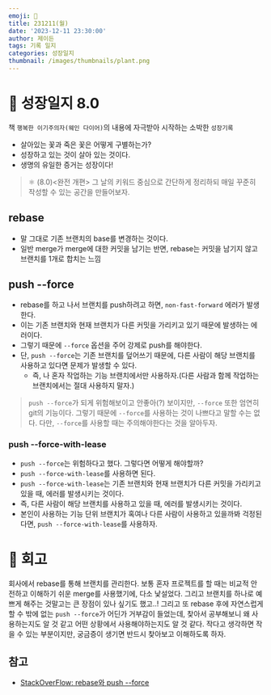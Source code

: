 ```yaml
---
emoji: 🌱
title: 231211(월)
date: '2023-12-11 23:30:00'
author: 제이든
tags: 기록 일지
categories: 성장일지
thumbnail: /images/thumbnails/plant.png
---
```


# 🌱 성장일지 8.0

책 `행복한 이기주의자(웨인 다이어)`의 내용에 자극받아 시작하는 소박한 `성장기록`

- 살아있는 꽃과 죽은 꽃은 어떻게 구별하는가?
- 성장하고 있는 것이 살아 있는 것이다.
- 생명의 유일한 증거는 성장이다!

> ⚛ (8.0)<완전 개편> 그 날의 키워드 중심으로 간단하게 정리하되 매일 꾸준히 작성할 수 있는 공간을 만들어보자.

## rebase

- 말 그대로 기존 브랜치의 base를 변경하는 것이다.
- 일반 merge가 merge에 대한 커밋을 남기는 반면, rebase는 커밋을 남기지 않고 브랜치를 1개로 합치는 느낌

## push --force

- rebase를 하고 나서 브랜치를 push하려고 하면, `non-fast-forward` 에러가 발생한다.
- 이는 기존 브랜치와 현재 브랜치가 다른 커밋을 가리키고 있기 때문에 발생하는 에러이다.
- 그렇기 때문에 `--force` 옵션을 주어 강제로 push를 해야한다.
- 단, `push --force`는 기존 브랜치를 덮어쓰기 때문에, 다른 사람이 해당 브랜치를 사용하고 있다면 문제가 발생할 수 있다.
  - 즉, 나 혼자 작업하는 기능 브랜치에서만 사용하자.(다른 사람과 함께 작업하는 브랜치에서는 절대 사용하지 말자.)

> `push --force`가 되게 위험해보이고 안좋아(?) 보이지만, `--force` 또한 엄연히 git의 기능이다. 그렇기 때문에 `--force`를 사용하는 것이 나쁘다고 말할 수는 없다. 다만, `--force`를 사용할 때는 주의해야한다는 것을 알아두자.

### push --force-with-lease

- `push --force`는 위험하다고 했다. 그렇다면 어떻게 해야할까?
- `push --force-with-lease`를 사용하면 된다.
- `push --force-with-lease`는 기존 브랜치와 현재 브랜치가 다른 커밋을 가리키고 있을 때, 에러를 발생시키는 것이다.
- 즉, 다른 사람이 해당 브랜치를 사용하고 있을 때, 에러를 발생시키는 것이다.
- 본인이 사용하는 기능 단위 브랜치가 혹여나 다른 사람이 사용하고 있을까봐 걱정된다면, `push --force-with-lease`를 사용하자.

# 📝 회고

회사에서 rebase를 통해 브랜치를 관리한다. 보통 혼자 프로젝트를 할 때는 비교적 안전하고 이해하기 쉬운 merge를 사용했기에, 다소 낯설었다. 그리고 브랜치를 하나로 예쁘게 해주는 것말고는 큰 장점이 있나 싶기도 했고..! 그리고 또 rebase 후에 자연스럽게 할 수 밖에 없는 `push --force`가 어딘가 거부감이 들었는데, 찾아서 공부해보니 왜 사용하는지도 알 것 같고 어떤 상황에서 사용해야하는지도 알 것 같다. 작다고 생각하면 작을 수 있는 부분이지만, 궁금증이 생기면 반드시 찾아보고 이해하도록 하자.

## 참고

- [StackOverFlow: rebase와 push --force](https://stackoverflow.com/questions/8939977/git-push-rejected-after-feature-branch-rebase)
